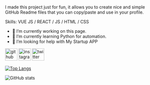 I made this project just for fun, it allows you to create nice and simple GitHub Readme files that you can copy/paste and use in your profile.

Skills: VUE JS / REACT / JS / HTML / CSS

- 🔭 I’m currently working on this page. 
- 🌱 I’m currently learning Python for automation. 
- 🤔 I’m looking for help with My Startup APP 


[<img src='https://cdn.jsdelivr.net/npm/simple-icons@3.0.1/icons/github.svg' alt='github' height='40'>](https://github.com/hironogawa)  [<img src='https://cdn.jsdelivr.net/npm/simple-icons@3.0.1/icons/instagram.svg' alt='instagram' height='40'>](https://www.instagram.com/hironogawa/)  [<img src='https://cdn.jsdelivr.net/npm/simple-icons@3.0.1/icons/twitter.svg' alt='twitter' height='40'>](https://twitter.com/hironogawa)  

[![Top Langs](https://github-readme-stats.vercel.app/api/top-langs/?username=hironogawa)](https://github.com/anuraghazra/github-readme-stats)

![GitHub stats](https://github-readme-stats.vercel.app/api?username=hironogawa&show_icons=true&count_private=true)  
